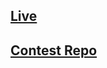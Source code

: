 ## [Live](https://iiitp-blog.herokuapp.com/)

## [Contest Repo](https://github.com/the-mmh/Contest)
